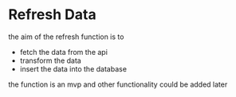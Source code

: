# Refresh Data

the aim of the refresh function is to
- fetch the data from the api 
- transform the data 
- insert the data into the database

the function is an mvp and other functionality could be added later